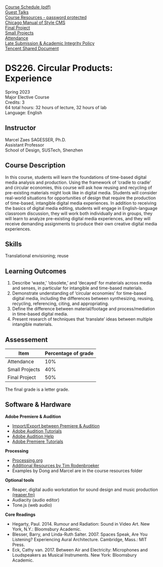 [Course Schedule (pdf)](DS226-2023.pdf)  
[Guest Talks](DS226-guest-talks-2023v2.jpg)   
[Course Resources - password protected](https://sustechsd-my.sharepoint.com/:f:/g/personal/marcel_sagesser_sustechsd_onmicrosoft_com/Er6D_cIrUsdOsaET0x6AGc8BI_fHHLumIzUdbD84oQq2Eg?e=lU8eMj)  
[Chicago Manual of Style CMS](https://www.chicagomanualofstyle.org/)  
[Final Project](final.md)   
[Small Projects](projects.md)   
[Attendance](attendance.md)    
[Late Submission & Academic Integrity Policy](SD-late-policy.pdf)  
[Tencent Shared Document](https://docs.qq.com/doc/DSkV4UGlsanpMSE5v)   
 

# DS226. Circular Products: Experience
Spring 2023  
Major Elective Course  
Credits: 3  
64 total hours: 32 hours of lecture, 32 hours of lab  
Language: English  


## Instructor
Marcel Zaes SAGESSER, Ph.D.  
Assistant Professor  
School of Design, SUSTech, Shenzhen

## Course Description
In this course, students will learn the foundations of time-based digital media analysis and production. Using the framework of ‘cradle to cradle’ and circular economies, this course will ask how reusing and recycling of pre-existing materials might look like in digital media. Students will consider real-world situations for opportunities of design that require the production of time-based, intangible digital media experiences. In addition to receiving the basics of digital media editing, students will engage in English-language classroom discussion, they will work both individually and in groups, they will learn to analyze pre-existing digital media experiences, and they will receive demanding assignments to produce their own creative digital media experiences.

## Skills
Translational envisioning; reuse

## Learning Outcomes
1.	Describe ‘waste,’ ‘obsolete,’ and ‘decayed’ for materials across media and senses, in particular for intangible and time-based materials.
2.	Demonstrate understanding of ‘circular economies’ for time-based digital media, including the differences between synthesizing, reusing, recycling, referencing, citing, and appropriating.
3.	Define the difference between material/footage and process/mediation in time-based digital media.
4.	Present research of techniques that ‘translate’ ideas between multiple intangible materials.

## Assessement


Item | Percentage of grade
------------ | -------------
Attendance | 10%
Small Projects | 40%
Final Project | 50%

The final grade is a letter grade.


## Software & Hardware

**Adobe Premiere & Audition**
- [Import/Export between Premiere & Audition](https://helpx.adobe.com/audition/how-to/export-multitrack.html?playlist=/services/playlist.helpx/products:SG_AUDITION_1_1/learn-path:key-techniques/set-header:multitrack/playlist:topic/en_us.json&ref=helpx.adobe.com)
- [Adobe Audition Tutorials](https://helpx.adobe.com/audition/tutorials.html)  
- [Adobe Audition Help](https://helpx.adobe.com/support/audition.html)  
- [Adobe Premiere Tutorials](https://helpx.adobe.com/premiere-pro/tutorials.html)

**Processing**
- [Processing.org](https://processing.org)   
- [Additional Resources by Tim Rodenbroeker](https://timrodenbroeker.de/)  
- Examples by Dong and Marcel are in the course resources folder


**Optional tools**
- Reaper, digital audio workstation for sound design and music production [(reaper.fm)](https://reaper.fm)
- Audiacity (audio editor)
- Tone.js (web audio)

**Core Readings**
-	Hegarty, Paul. 2014. Rumour and Radiation: Sound in Video Art. New York, N.Y.: Bloomsbury Academic.
-	Blesser, Barry, and Linda-Ruth Salter. 2007. Spaces Speak, Are You Listening? Experiencing Aural Architecture. Cambridge, Mass.: MIT Press.
-	Eck, Cathy van. 2017. Between Air and Electricity: Microphones and Loudspeakers as Musical Instruments. New York: Bloomsbury Academic.

